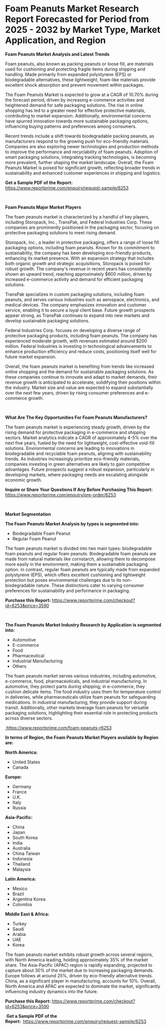 <p><h1>Foam Peanuts Market Research Report Forecasted for Period from 2025 -  2032 by Market Type, Market Application, and Region</h1></p><p><strong>Foam Peanuts Market Analysis and Latest Trends</strong></p>
<p><p>Foam peanuts, also known as packing peanuts or loose fill, are materials used for cushioning and protecting fragile items during shipping and handling. Made primarily from expanded polystyrene (EPS) or biodegradable alternatives, these lightweight, foam-like materials provide excellent shock absorption and prevent movement within packages.</p><p>The Foam Peanuts Market is expected to grow at a CAGR of 10.70% during the forecast period, driven by increasing e-commerce activities and heightened demand for safe packaging solutions. The rise in online shopping has led to a greater need for effective protective materials, contributing to market expansion. Additionally, environmental concerns have spurred innovation towards more sustainable packaging options, influencing buying patterns and preferences among consumers.</p><p>Recent trends include a shift towards biodegradable packing peanuts, as manufacturers respond to the growing push for eco-friendly materials. Companies are also exploring newer technologies and production methods to improve the performance and recyclability of foam peanuts. Adoption of smart packaging solutions, integrating tracking technologies, is becoming more prevalent, further shaping the market landscape. Overall, the Foam Peanuts Market is poised for significant growth, reflecting broader trends in sustainability and enhanced customer experiences in shipping and logistics.</p></p>
<p><strong>Get a Sample PDF of the Report:&nbsp;</strong> <a href="https://www.reportprime.com/enquiry/request-sample/6253?utm_campaign=4603&utm_medium=2&utm_source=Github&utm_content=ia&utm_term=15052025&utm_id=foam-peanuts">https://www.reportprime.com/enquiry/request-sample/6253</a></p>
<p>&nbsp;</p>
<p><strong>Foam Peanuts Major Market Players</strong></p>
<p><p>The foam peanuts market is characterized by a handful of key players, including Storopack, Inc., TransPak, and Federal Industries Corp. These companies are prominently positioned in the packaging sector, focusing on protective packaging solutions to meet rising demand.</p><p>Storopack, Inc., a leader in protective packaging, offers a range of loose fill packaging options, including foam peanuts. Known for its commitment to sustainability, the company has been developing eco-friendly products, enhancing its market presence. With an expansion strategy that includes both organic growth and strategic acquisitions, Storopack is poised for robust growth. The company's revenue in recent years has consistently shown an upward trend, reaching approximately $600 million, driven by increased e-commerce activity and demand for efficient packaging solutions.</p><p>TransPak specializes in custom packaging solutions, including foam peanuts, and serves various industries such as aerospace, electronics, and medical devices. The company emphasizes innovation and customer service, enabling it to secure a loyal client base. Future growth prospects appear strong, as TransPak continues to expand into new markets and develop sustainable packaging solutions.</p><p>Federal Industries Corp. focuses on developing a diverse range of protective packaging products, including foam peanuts. The company has experienced moderate growth, with revenues estimated around $200 million. Federal Industries is investing in technological advancements to enhance production efficiency and reduce costs, positioning itself well for future market expansion.</p><p>Overall, the foam peanuts market is benefiting from trends like increased online shopping and the demand for sustainable packaging solutions. As these companies continue to innovate and adapt to market demands, their revenue growth is anticipated to accelerate, solidifying their positions within the industry. Market size and value are expected to expand substantially over the next few years, driven by rising consumer preferences and e-commerce growth.</p></p>
<p>&nbsp;</p>
<p><strong>What Are The Key Opportunities For Foam Peanuts Manufacturers?</strong></p>
<p><p>The foam peanuts market is experiencing steady growth, driven by the rising demand for protective packaging in e-commerce and shipping sectors. Market analytics indicate a CAGR of approximately 4-5% over the next five years, fueled by the need for lightweight, cost-effective void-fill solutions. Environmental concerns are leading to innovations in biodegradable and recyclable foam peanuts, aligning with sustainability trends. As industries increasingly prioritize eco-friendly materials, companies investing in green alternatives are likely to gain competitive advantages. Future prospects suggest a robust expansion, particularly in developing markets, where packaging needs are escalating alongside economic growth.</p></p>
<p><strong>Inquire or Share Your Questions If Any Before Purchasing This Report:</strong> <a href="https://www.reportprime.com/enquiry/pre-order/6253?utm_campaign=4603&utm_medium=2&utm_source=Github&utm_content=ia&utm_term=15052025&utm_id=foam-peanuts">https://www.reportprime.com/enquiry/pre-order/6253</a></p>
<p>&nbsp;</p>
<p><strong>Market Segmentation</strong></p>
<p><strong>The Foam Peanuts Market Analysis by types is segmented into:</strong></p>
<p><ul><li>Biodegradable Foam Peanut</li><li>Regular Foam Peanut</li></ul></p>
<p><p>The foam peanuts market is divided into two main types: biodegradable foam peanuts and regular foam peanuts. Biodegradable foam peanuts are made from natural materials like cornstarch, allowing them to decompose more easily in the environment, making them a sustainable packaging option. In contrast, regular foam peanuts are typically made from expanded polystyrene (EPS), which offers excellent cushioning and lightweight protection but poses environmental challenges due to its non-biodegradable nature. These distinctions cater to varying consumer preferences for sustainability and performance in packaging.</p></p>
<p><strong>Purchase this Report:&nbsp;</strong><a href="https://www.reportprime.com/checkout?id=6253&price=3590&utm_campaign=4603&utm_medium=2&utm_source=Github&utm_content=ia&utm_term=15052025&utm_id=foam-peanuts">https://www.reportprime.com/checkout?id=6253&price=3590</a></p>
<p>&nbsp;</p>
<p><strong>The Foam Peanuts Market Industry Research by Application is segmented into:</strong></p>
<p><ul><li>Automotive</li><li>E-commerce</li><li>Food</li><li>Pharmaceutical</li><li>Industrial Manufacturing</li><li>Others</li></ul></p>
<p><p>The foam peanuts market serves various industries, including automotive, e-commerce, food, pharmaceuticals, and industrial manufacturing. In automotive, they protect parts during shipping; in e-commerce, they cushion delicate items. The food industry uses them for temperature control in deliveries, while pharmaceuticals utilize foam peanuts for safeguarding medications. In industrial manufacturing, they provide support during transit. Additionally, other markets leverage foam peanuts for versatile packaging solutions, highlighting their essential role in protecting products across diverse sectors.</p></p>
<p><a href="https://www.reportprime.com/foam-peanuts-r6253?utm_campaign=4603&utm_medium=2&utm_source=Github&utm_content=ia&utm_term=15052025&utm_id=foam-peanuts">&nbsp;https://www.reportprime.com/foam-peanuts-r6253</a></p>
<p><strong>In terms of Region, the Foam Peanuts Market Players available by Region are:</strong></p>
<p>
    <p> <strong> North America: </strong>
        <ul>
            <li>United States</li>
            <li>Canada</li>
        </ul>
        </p> 
    <p> <strong> Europe: </strong>
        <ul>
            <li>Germany</li>
            <li>France</li>
            <li>U.K.</li>
            <li>Italy</li>
            <li>Russia</li>
        </ul>
        </p> 
    <p> <strong> Asia-Pacific: </strong>
        <ul>
            <li>China</li>
            <li>Japan</li>
            <li>South Korea</li>
            <li>India</li>
            <li>Australia</li>
            <li>China Taiwan</li>
            <li>Indonesia</li>
            <li>Thailand</li>
            <li>Malaysia</li>
        </ul>
        </p> 
    <p> <strong> Latin America: </strong>
        <ul>
            <li>Mexico</li>
            <li>Brazil</li>
            <li>Argentina Korea</li>
            <li>Colombia</li>
        </ul>
        </p> 
    <p> <strong> Middle East & Africa: </strong>
        <ul>
            <li>Turkey</li>
            <li>Saudi</li>
            <li>Arabia</li>
            <li>UAE</li>
            <li>Korea</li>
        </ul>
    </p>
    </p>
<p><p>The foam peanuts market exhibits robust growth across several regions, with North America leading, holding approximately 35% of the market share. The Asia-Pacific (APAC) region is rapidly expanding, projected to capture about 30% of the market due to increasing packaging demands. Europe follows at around 25%, driven by eco-friendly alternative trends. China, as a significant player in manufacturing, accounts for 10%. Overall, North America and APAC are expected to dominate the market, significantly influencing industry dynamics into the future.</p></p>
<p><strong>Purchase this Report: </strong><a href="https://www.reportprime.com/checkout?id=6253&price=3590&utm_campaign=4603&utm_medium=2&utm_source=Github&utm_content=ia&utm_term=15052025&utm_id=foam-peanuts">https://www.reportprime.com/checkout?id=6253&price=3590</a></p>
<p>&nbsp;<strong>Get a Sample PDF of the Report:&nbsp;&nbsp;</strong><a href="https://www.reportprime.com/enquiry/request-sample/6253?utm_campaign=4603&utm_medium=2&utm_source=Github&utm_content=ia&utm_term=15052025&utm_id=foam-peanuts">https://www.reportprime.com/enquiry/request-sample/6253</a></p>
<p><strong></strong></p>
<p><p></p><p></p><p></p></p>